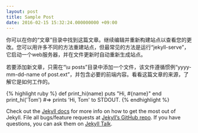 ```yaml
---
layout: post
title: Sample Post
date: 2016-02-15 15:32:24.000000000 +09:00
---
```


你可以在你的“文章”目录中找到这篇文章。继续编辑并重新构建站点以查看您的更改。您可以用许多不同的方法重建站点，但最常见的方法是运行“jekyll-serve”，它启动一个web服务器，并在文件更新时自动重新生成站点。



若要添加新文章，只需在“\u posts”目录中添加一个文件，该文件遵循惯例“yyyy-mm-dd-name of post.ext”，并包含必要的前端内容。看看这篇文章的来源，了解它是如何工作的。

{% highlight ruby %}
def print_hi(name)
  puts "Hi, #{name}"
end
print_hi('Tom')
#=> prints 'Hi, Tom' to STDOUT.
{% endhighlight %}

Check out the [Jekyll docs][jekyll-docs] for more info on how to get the most out of Jekyll. File all bugs/feature requests at [Jekyll’s GitHub repo][jekyll-gh]. If you have questions, you can ask them on [Jekyll Talk][jekyll-talk].

[jekyll-docs]: http://jekyllrb.com/docs/home
[jekyll-gh]:   https://github.com/jekyll/jekyll
[jekyll-talk]: https://talk.jekyllrb.com/
